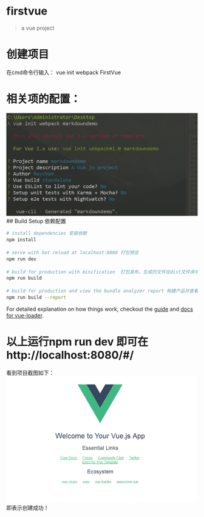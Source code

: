 # firstvue

> a vue project
# 创建项目
在cmd命令行输入：
vue init webpack FirstVue
# 相关项的配置：
<img src="https://github.com/jinhuizxc/FirstVue/blob/master/screenshots/1.png"/>
## Build Setup 依赖配置

``` bash
# install dependencies 安装依赖
npm install

# serve with hot reload at localhost:8080 打包预览
npm run dev

# build for production with minification  打包发布，生成的文件在dist文件夹中
npm run build

# build for production and view the bundle analyzer report 构建产品并查看bundle analyzer报告
npm run build --report
```

For detailed explanation on how things work, checkout the [guide](http://vuejs-templates.github.io/webpack/) and [docs for vue-loader](http://vuejs.github.io/vue-loader).

# 以上运行npm run dev 即可在http://localhost:8080/#/
看到项目截图如下：
<img src="https://github.com/jinhuizxc/FirstVue/blob/master/screenshots/2.png"/>
即表示创建成功！
